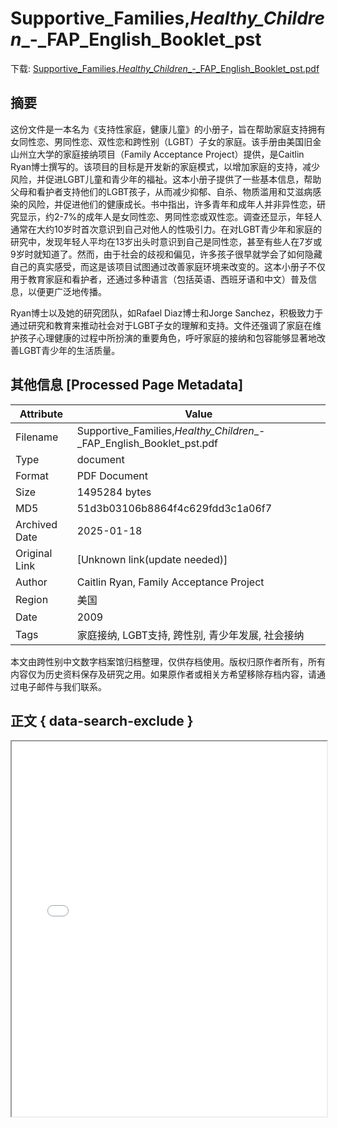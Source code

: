 # Supportive_Families,_Healthy_Children__-_FAP_English_Booklet_pst

<!-- tcd_download_link -->
下载: [Supportive_Families,_Healthy_Children__-_FAP_English_Booklet_pst.pdf](Supportive_Families,_Healthy_Children__-_FAP_English_Booklet_pst.pdf)
<!-- tcd_download_link_end -->

## 摘要

<!-- tcd_abstract -->
这份文件是一本名为《支持性家庭，健康儿童》的小册子，旨在帮助家庭支持拥有女同性恋、男同性恋、双性恋和跨性别（LGBT）子女的家庭。该手册由美国旧金山州立大学的家庭接纳项目（Family Acceptance Project）提供，是Caitlin Ryan博士撰写的。该项目的目标是开发新的家庭模式，以增加家庭的支持，减少风险，并促进LGBT儿童和青少年的福祉。这本小册子提供了一些基本信息，帮助父母和看护者支持他们的LGBT孩子，从而减少抑郁、自杀、物质滥用和艾滋病感染的风险，并促进他们的健康成长。书中指出，许多青年和成年人并非异性恋，研究显示，约2-7%的成年人是女同性恋、男同性恋或双性恋。调查还显示，年轻人通常在大约10岁时首次意识到自己对他人的性吸引力。在对LGBT青少年和家庭的研究中，发现年轻人平均在13岁出头时意识到自己是同性恋，甚至有些人在7岁或9岁时就知道了。然而，由于社会的歧视和偏见，许多孩子很早就学会了如何隐藏自己的真实感受，而这是该项目试图通过改善家庭环境来改变的。这本小册子不仅用于教育家庭和看护者，还通过多种语言（包括英语、西班牙语和中文）普及信息，以便更广泛地传播。

Ryan博士以及她的研究团队，如Rafael Diaz博士和Jorge Sanchez，积极致力于通过研究和教育来推动社会对于LGBT子女的理解和支持。文件还强调了家庭在维护孩子心理健康的过程中所扮演的重要角色，呼吁家庭的接纳和包容能够显著地改善LGBT青少年的生活质量。

<!-- tcd_abstract_end -->

## 其他信息 [Processed Page Metadata]

| Attribute       | Value                                  |
|-----------------|----------------------------------------|
| Filename        | Supportive_Families,_Healthy_Children__-_FAP_English_Booklet_pst.pdf                             |
| Type            | document                                 |
| Format          | PDF Document                               |
| Size            | 1495284 bytes                           |
| MD5             | 51d3b03106b8864f4c629fdd3c1a06f7                                  |
| Archived Date   | 2025-01-18                             |
| Original Link   | [Unknown link(update needed)]                         |
| Author          | Caitlin Ryan, Family Acceptance Project                               |
| Region          | 美国                               |
| Date            | 2009                                 |
| Tags            | 家庭接纳, LGBT支持, 跨性别, 青少年发展, 社会接纳                                 |

本文由跨性别中文数字档案馆归档整理，仅供存档使用。版权归原作者所有，所有内容仅为历史资料保存及研究之用。如果原作者或相关方希望移除存档内容，请通过电子邮件与我们联系。

## 正文 { data-search-exclude }

<!-- tcd_main_text -->
<iframe src="../Supportive_Families,_Healthy_Children__-_FAP_English_Booklet_pst.pdf" width="100%" height="600px">
    <p>无法显示PDF，请下载查看。</p>
</iframe>
<!-- tcd_main_text_end -->

